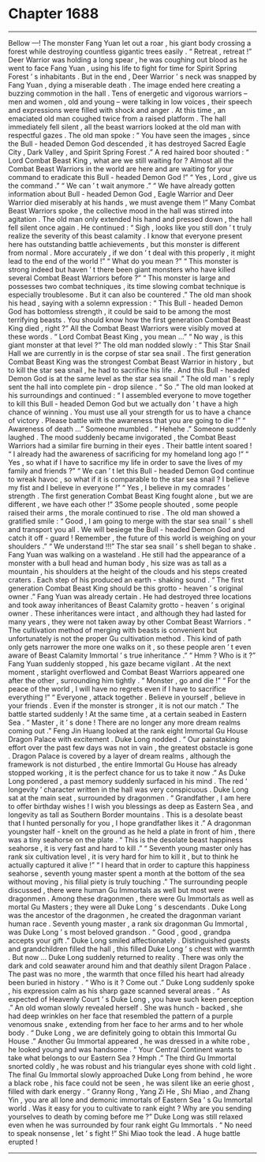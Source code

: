 
# Chapter 1688


---

Bellow —!
The monster Fang Yuan let out a roar , his giant body crossing a forest while destroying countless gigantic trees easily .
“ Retreat , retreat !” Deer Warrior was holding a long spear , he was coughing out blood as he went to face Fang Yuan , using his life to fight for time for Spirit Spring Forest ’ s inhabitants .
But in the end , Deer Warrior ’ s neck was snapped by Fang Yuan , dying a miserable death .
The image ended here creating a buzzing commotion in the hall . Tens of energetic and vigorous warriors – men and women , old and young – were talking in low voices , their speech and expressions were filled with shock and anger .
At this time , an emaciated old man coughed twice from a raised platform .
The hall immediately fell silent , all the beast warriors looked at the old man with respectful gazes .
The old man spoke : “ You have seen the images , since the Bull - headed Demon God descended , it has destroyed Sacred Eagle City , Dark Valley , and Spirit Spring Forest .”
A red haired boor shouted : “ Lord Combat Beast King , what are we still waiting for ? Almost all the Combat Beast Warriors in the world are here and are waiting for your command to eradicate this Bull - headed Demon God !”
“ Yes , Lord , give us the command .”
“ We can ’ t wait anymore .”
“ We have already gotten information about Bull - headed Demon God , Eagle Warrior and Deer Warrior died miserably at his hands , we must avenge them !”
Many Combat Beast Warriors spoke , the collective mood in the hall was stirred into agitation .
The old man only extended his hand and pressed down , the hall fell silent once again . He continued : “ Sigh , looks like you still don ’ t truly realize the severity of this beast calamity . I know that everyone present here has outstanding battle achievements , but this monster is different from normal . More accurately , if we don ’ t deal with this properly , it might lead to the end of the world !”
“ What do you mean ?”
“ This monster is strong indeed but haven ’ t there been giant monsters who have killed several Combat Beast Warriors before ?”
“ This monster is large and possesses two combat techniques , its time slowing combat technique is especially troublesome . But it can also be countered .”
The old man shook his head , saying with a solemn expression : “ This Bull - headed Demon God has bottomless strength , it could be said to be among the most terrifying beasts . You should know how the first generation Combat Beast King died , right ?”
All the Combat Beast Warriors were visibly moved at these words .
“ Lord Combat Beast King , you mean …”
“ No way , is this giant monster at that level ?”
The old man nodded slowly : “ This Star Snail Hall we are currently in is the corpse of star sea snail . The first generation Combat Beast King was the strongest Combat Beast Warrior in history , but to kill the star sea snail , he had to sacrifice his life . And this Bull - headed Demon God is at the same level as the star sea snail .”
The old man ’ s reply sent the hall into complete pin - drop silence .
“ So .” The old man looked at his surroundings and continued : “ I assembled everyone to move together to kill this Bull - headed Demon God but we actually don ’ t have a high chance of winning . You must use all your strength for us to have a chance of victory . Please battle with the awareness that you are going to die !”
“ Awareness of death …” Someone mumbled .
“ Hehehe .” Someone suddenly laughed .
The mood suddenly became invigorated , the Combat Beast Warriors had a similar fire burning in their eyes .
Their battle intent soared !
“ I already had the awareness of sacrificing for my homeland long ago !”
“ Yes , so what if I have to sacrifice my life in order to save the lives of my family and friends ?”
“ We can ’ t let this Bull - headed Demon God continue to wreak havoc , so what if it is comparable to the star sea snail ? I believe my fist and I believe in everyone !”
“ Yes , I believe in my comrades ’ strength . The first generation Combat Beast King fought alone , but we are different , we have each other !”
3Some people shouted , some people raised their arms , the morale continued to rise .
The old man showed a gratified smile : “ Good , I am going to merge with the star sea snail ’ s shell and transport you all . We will besiege the Bull - headed Demon God and catch it off - guard ! Remember , the future of this world is weighing on your shoulders .”
“ We understand !!!”
The star sea snail ’ s shell began to shake .
Fang Yuan was walking on a wasteland .
He still had the appearance of a monster with a bull head and human body , his size was as tall as a mountain , his shoulders at the height of the clouds and his steps created craters . Each step of his produced an earth - shaking sound .
“ The first generation Combat Beast King should be this grotto - heaven ’ s original owner .”
Fang Yuan was already certain .
He had destroyed three locations and took away inheritances of Beast Calamity grotto - heaven ’ s original owner . These inheritances were intact , and although they had lasted for many years , they were not taken away by other Combat Beast Warriors .
“ The cultivation method of merging with beasts is convenient but unfortunately is not the proper Gu cultivation method . This kind of path only gets narrower the more one walks on it , so these people aren ’ t even aware of Beast Calamity Immortal ’ s true inheritance .”
“ Hmm ? Who is it ?” Fang Yuan suddenly stopped , his gaze became vigilant .
At the next moment , starlight overflowed and Combat Beast Warriors appeared one after the other , surrounding him tightly .
“ Monster , go and die !”
“ For the peace of the world , I will have no regrets even if I have to sacrifice everything !”
“ Everyone , attack together . Believe in yourself , believe in your friends . Even if the monster is stronger , it is not our match .”
The battle started suddenly !
At the same time , at a certain seabed in Eastern Sea .
“ Master , it ’ s done ! There are no longer any more dream realms coming out .” Feng Jin Huang looked at the rank eight Immortal Gu House Dragon Palace with excitement .
Duke Long nodded .
“ Our painstaking effort over the past few days was not in vain , the greatest obstacle is gone . Dragon Palace is covered by a layer of dream realms , although the framework is not disturbed , the entire Immortal Gu House has already stopped working , it is the perfect chance for us to take it now .”
As Duke Long pondered , a past memory suddenly surfaced in his mind .
The red ‘ longevity ’ character written in the hall was very conspicuous .
Duke Long sat at the main seat , surrounded by dragonmen .
“ Grandfather , I am here to offer birthday wishes ! I wish you blessings as deep as Eastern Sea , and longevity as tall as Southern Border mountains . This is a desolate beast that I hunted personally for you , I hope grandfather likes it .” A dragonman youngster half - knelt on the ground as he held a plate in front of him , there was a tiny seahorse on the plate .
“ This is the desolate beast happiness seahorse , it is very fast and hard to kill .”
“ Seventh young master only has rank six cultivation level , it is very hard for him to kill it , but to think he actually captured it alive !”
“ I heard that in order to capture this happiness seahorse , seventh young master spent a month at the bottom of the sea without moving , his filial piety is truly touching .”
The surrounding people discussed , there were human Gu Immortals as well but most were dragonmen .
Among these dragonmen , there were Gu Immortals as well as mortal Gu Masters ; they were all Duke Long ’ s descendants .
Duke Long was the ancestor of the dragonmen , he created the dragonman variant human race . Seventh young master , a rank six dragonman Gu Immortal , was Duke Long ’ s most beloved grandson .
“ Good , good , grandpa accepts your gift .” Duke Long smiled affectionately .
Distinguished guests and grandchildren filled the hall , this filled Duke Long ’ s chest with warmth .
But now …
Duke Long suddenly returned to reality .
There was only the dark and cold seawater around him and that deathly silent Dragon Palace .
The past was no more , the warmth that once filled his heart had already been buried in history .
“ Who is it ? Come out .” Duke Long suddenly spoke , his expression calm as his sharp gaze scanned several areas .
“ As expected of Heavenly Court ’ s Duke Long , you have such keen perception .” An old woman slowly revealed herself . She was hunch - backed , she had deep wrinkles on her face that resembled the pattern of a purple venomous snake , extending from her face to her arms and to her whole body .
“ Duke Long , we are definitely going to obtain this Immortal Gu House .” Another Gu Immortal appeared , he was dressed in a white robe , he looked young and was handsome .
“ Your Central Continent wants to take what belongs to our Eastern Sea ? Hmph .” The third Gu Immortal snorted coldly , he was robust and his triangular eyes shone with cold light .
The final Gu Immortal slowly approached Duke Long from behind , he wore a black robe , his face could not be seen , he was silent like an eerie ghost , filled with dark energy .
“ Granny Rong , Yang Zi He , Shi Miao , and Zhang Yin , you are all lone and demonic immortals of Eastern Sea ’ s Gu Immortal world . Was it easy for you to cultivate to rank eight ? Why are you sending yourselves to death by coming before me ?” Duke Long was still relaxed even when he was surrounded by four rank eight Gu Immortals .
“ No need to speak nonsense , let ’ s fight !” Shi Miao took the lead .
A huge battle erupted !

---

